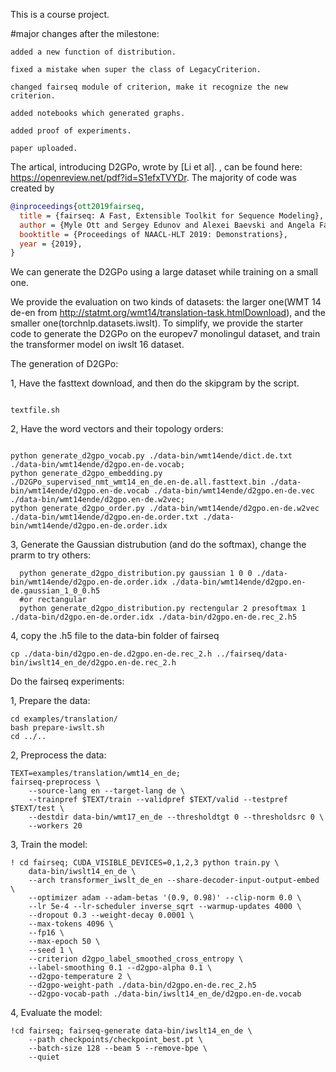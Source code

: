 This is a course project.

#major changes after the milestone:

    added a new function of distribution.

    fixed a mistake when super the class of LegacyCriterion.

    changed fairseq module of criterion, make it recognize the new criterion.

    added notebooks which generated graphs.

    added proof of experiments.

    paper uploaded.


The artical, introducing D2GPo, wrote by [Li et al]. , can be found here: https://openreview.net/pdf?id=S1efxTVYDr.
The majority of code was created by
```bibtex
@inproceedings{ott2019fairseq,
  title = {fairseq: A Fast, Extensible Toolkit for Sequence Modeling},
  author = {Myle Ott and Sergey Edunov and Alexei Baevski and Angela Fan and Sam Gross and Nathan Ng and David Grangier and Michael Auli},
  booktitle = {Proceedings of NAACL-HLT 2019: Demonstrations},
  year = {2019},
}
```

We can generate the D2GPo using a large dataset while training on a small one. 

We provide the evaluation on two kinds of datasets: the larger one(WMT 14 de-en from 
http://statmt.org/wmt14/translation-task.htmlDownload), and the smaller one(torchnlp.datasets.iwslt). To simplify, we provide the starter code to generate the D2GPo on the europev7 monolingul dataset, and train the transformer model on iwslt 16 dataset. 

The generation of D2GPo:

1, Have the fasttext download, and then do the skipgram by the script.

  ```
  
  textfile.sh
  
  ```
   
2, Have the word vectors and their topology orders:

  ```
  
  python generate_d2gpo_vocab.py ./data-bin/wmt14ende/dict.de.txt ./data-bin/wmt14ende/d2gpo.en-de.vocab;
  python generate_d2gpo_embedding.py ./D2GPo_supervised_nmt_wmt14_en_de.en-de.all.fasttext.bin ./data-bin/wmt14ende/d2gpo.en-de.vocab ./data-bin/wmt14ende/d2gpo.en-de.vec ./data-bin/wmt14ende/d2gpo.en-de.w2vec;
  python generate_d2gpo_order.py ./data-bin/wmt14ende/d2gpo.en-de.w2vec ./data-bin/wmt14ende/d2gpo.en-de.order.txt ./data-bin/wmt14ende/d2gpo.en-de.order.idx
  
  ```
3, Generate the Gaussian distrubution (and do the softmax), change the prarm to try others:

```
  python generate_d2gpo_distribution.py gaussian 1 0 0 ./data-bin/wmt14ende/d2gpo.en-de.order.idx ./data-bin/wmt14ende/d2gpo.en-de.gaussian_1_0_0.h5
  #or rectangular
  python generate_d2gpo_distribution.py rectengular 2 presoftmax 1 ./data-bin/d2gpo.en-de.order.idx ./data-bin/d2gpo.en-de.rec_2.h5
```

4, copy the .h5 file to the data-bin folder of fairseq

```
cp ./data-bin/d2gpo.en-de.d2gpo.en-de.rec_2.h ../fairseq/data-bin/iwslt14_en_de/d2gpo.en-de.rec_2.h
```


Do the fairseq experiments:

1, Prepare the data:

```
cd examples/translation/
bash prepare-iwslt.sh
cd ../..
```

2, Preprocess the data:

```
TEXT=examples/translation/wmt14_en_de;
fairseq-preprocess \
    --source-lang en --target-lang de \
    --trainpref $TEXT/train --validpref $TEXT/valid --testpref $TEXT/test \
    --destdir data-bin/wmt17_en_de --thresholdtgt 0 --thresholdsrc 0 \
    --workers 20
```

3, Train the model:
```
! cd fairseq; CUDA_VISIBLE_DEVICES=0,1,2,3 python train.py \
    data-bin/iwslt14_en_de \
    --arch transformer_iwslt_de_en --share-decoder-input-output-embed \
    --optimizer adam --adam-betas '(0.9, 0.98)' --clip-norm 0.0 \
    --lr 5e-4 --lr-scheduler inverse_sqrt --warmup-updates 4000 \
    --dropout 0.3 --weight-decay 0.0001 \
    --max-tokens 4096 \
    --fp16 \
    --max-epoch 50 \
    --seed 1 \
    --criterion d2gpo_label_smoothed_cross_entropy \
    --label-smoothing 0.1 --d2gpo-alpha 0.1 \
    --d2gpo-temperature 2 \
    --d2gpo-weight-path ./data-bin/d2gpo.en-de.rec_2.h5
    --d2gpo-vocab-path ./data-bin/iwslt14_en_de/d2gpo.en-de.vocab
```

4, Evaluate the model:

```
!cd fairseq; fairseq-generate data-bin/iwslt14_en_de \
    --path checkpoints/checkpoint_best.pt \
    --batch-size 128 --beam 5 --remove-bpe \
    --quiet
```




